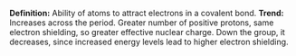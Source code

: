 **Definition:** Ability of atoms to attract electrons in a covalent bond.
**Trend:** Increases across the period. Greater number of positive protons, same electron shielding, so greater effective nuclear charge. Down the group, it decreases, since increased energy levels lead to higher electron shielding.